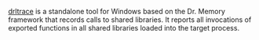 [drltrace](http://drmemory.org/docs/page_drltrace.html) is a standalone tool for Windows
based on the Dr. Memory framework that records calls to shared libraries. It reports all
invocations of exported functions in all shared libraries loaded into the target process.
